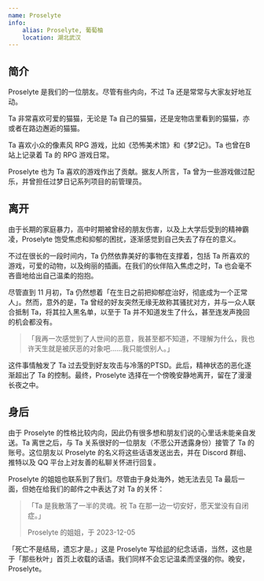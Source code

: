 ```yaml
---
name: Proselyte
info:
    alias: Proselyte, 葡萄柚
    location: 湖北武汉
---
```


## 简介

Proselyte 是我们的一位朋友。尽管有些内向，不过 Ta 还是常常与大家友好地互动。

Ta 非常喜欢可爱的猫猫，无论是 Ta 自己的猫猫，还是宠物店里看到的猫猫，亦或者在路边邂逅的猫猫。

Ta 喜欢小众的像素风 RPG 游戏，比如《恐怖美术馆》和《梦2记》。Ta 也曾在B站上记录着 Ta 的 RPG 游戏日常。

Proselyte 也为 Ta 喜欢的游戏作出了贡献。据友人所言，Ta 曾为一些游戏做过配乐，并曾担任过梦日记系列项目的前管理员。

## 离开

由于长期的家庭暴力，高中时期被曾经的朋友伤害，以及上大学后受到的精神霸凌，Proselyte 饱受焦虑和抑郁的困扰，逐渐感觉到自己失去了存在的意义。

不过在很长的一段时间内，Ta 仍然依靠美好的事物在支撑着，包括 Ta 所喜欢的游戏，可爱的动物，以及绚丽的插画。在我们的伙伴陷入焦虑之时，Ta 也会毫不吝啬地给出自己温柔的抱抱。

尽管直到 11 月初，Ta 仍然想着「在生日之前把抑郁症治好，彻底成为一个正常人」。然而，意外的是，Ta 曾经的好友突然无缘无故称其骚扰对方，并与一众人联合抵制 Ta，将其拉入黑名单，以至于 Ta 并不知道发生了什么，甚至连发声挽回的机会都没有。

> 「我再一次感觉到了人世间的恶意，我甚至都不知道，不理解为什么，我也许天生就是被厌恶的对象吧……我只能恨别人。」

这件事情触发了 Ta 过去受到好友攻击与冷落的PTSD。此后，精神状态的恶化逐渐超出了 Ta 的控制。最终，Proselyte 选择在一个傍晚安静地离开，留在了漫漫长夜之中。

## 身后

由于 Proselyte 的性格比较内向，因此仍有很多想和朋友们说的心里话未能亲自发送。Ta 离世之后，与 Ta 关系很好的一位朋友（不愿公开透露身份）接管了 Ta 的账号。这位朋友以 Proselyte 的名义将这些话语发送出去，并在 Discord 群组、推特以及 QQ 平台上对友善的私聊关怀进行回复。

Proselyte 的姐姐也联系到了我们。尽管由于身处海外，她无法去见 Ta 最后一面，但她在给我们的邮件之中表达了对 Ta 的关怀：

> 「Ta 是我散落了一半的灵魂。祝 Ta 在那一边一切安好，愿天堂没有自闭症。」
>
> Proselyte 的姐姐，于 2023-12-05

「死亡不是结局，遗忘才是。」这是 Proselyte 写给[祁](https://one-among.us/profile/qiqi233345)的纪念话语，当然，这也是于「那些秋叶」首页上收载的话语。我们同样不会忘记温柔而坚强的你。晚安，Proselyte。

